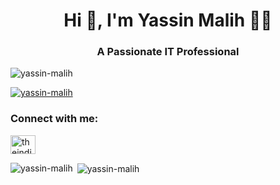 <h1 align="center">Hi 👋, I'm Yassin Malih 🥷🏽</h1>
<h3 align="center">A Passionate IT Professional</h3>

<p align="left"> <img src="https://komarev.com/ghpvc/?username=yassin-malih&label=Profile%20views&color=0e75b6&style=flat" alt="yassin-malih" /> </p>

<p align="left"> <a href="https://github.com/ryo-ma/github-profile-trophy"><img src="https://github-profile-trophy.vercel.app/?username=yassin-malih" alt="yassin-malih" /></a> </p>

<h3 align="left">Connect with me:</h3>
<p align="left">
<a href="https://twitter.com/theindievisual" target="blank"><img align="center" src="https://raw.githubusercontent.com/rahuldkjain/github-profile-readme-generator/master/src/images/icons/Social/twitter.svg" alt="theindievisual" height="30" width="40" /></a>
</p>



<p><img align="left" src="https://github-readme-stats.vercel.app/api/top-langs?username=yassin-malih&show_icons=true&locale=en&layout=compact" alt="yassin-malih" /></p>

<p>&nbsp;<img align="center" src="https://github-readme-stats.vercel.app/api?username=yassin-malih&show_icons=true&locale=en" alt="yassin-malih" /></p>
